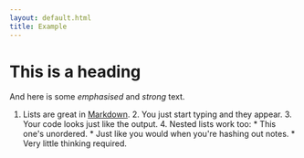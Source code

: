 ```yaml
---
layout: default.html
title: Example
---
```


# This is a heading

And here is some *emphasised* and _strong_ text.

  1. Lists are great in
     [Markdown](https://daringfireball.net/projects/markdown/).
       2. You just start typing and they appear.
         3. Your code looks just like the output.
           4. Nested lists work too:
               * This one's unordered.
                   * Just like you would when you're hashing out notes.
                       * Very little thinking required.
